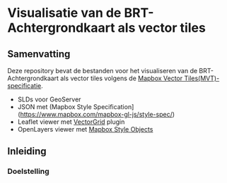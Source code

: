 # Visualisatie van de BRT-Achtergrondkaart als vector tiles

## Samenvatting

Deze repository bevat de bestanden voor het visualiseren van de BRT-Achtergrondkaart als vector tiles volgens de [Mapbox Vector Tiles(MVT)-specificatie](https://www.mapbox.com/vector-tiles/specification/).

* SLDs voor GeoServer
* JSON met (Mapbox Style Specification](https://www.mapbox.com/mapbox-gl-js/style-spec/)
* Leaflet viewer met [VectorGrid]([https://github.com/Leaflet/Leaflet.VectorGrid) plugin
* OpenLayers viewer met [Mapbox Style Objects](https://boundlessgeo.com/2017/01/using-mapbox-style-objects-open-layers/)

## Inleiding

### Doelstelling
